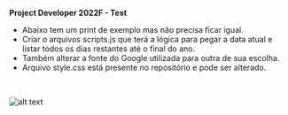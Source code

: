 **Project Developer 2022F - Test**

- Abaixo tem um print de exemplo mas não precisa ficar igual.
- Criar o arquivos scripts.js que terá a lógica para pegar a data atual e listar todos os dias restantes até o final do ano.
- Também alterar a fonte do Google utilizada para outra de sua escolha.
- Arquivo style.css está presente no repositório e pode ser alterado.

<br>

![alt text](https://github.com/wiz2k20/PD2022F_Task/blob/main/Demo.jpg?raw=true)